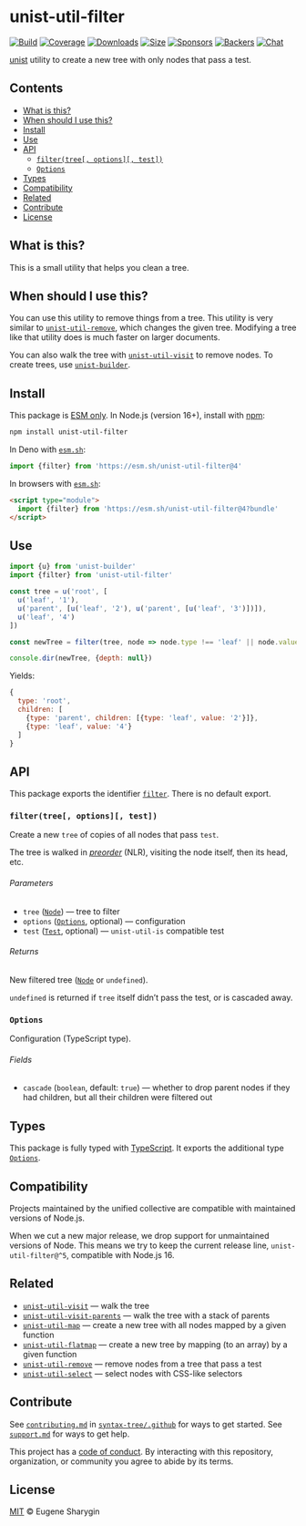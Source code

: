 # unist-util-filter

[![Build][build-badge]][build]
[![Coverage][coverage-badge]][coverage]
[![Downloads][downloads-badge]][downloads]
[![Size][size-badge]][size]
[![Sponsors][sponsors-badge]][collective]
[![Backers][backers-badge]][collective]
[![Chat][chat-badge]][chat]

[unist][] utility to create a new tree with only nodes that pass a test.

## Contents

*   [What is this?](#what-is-this)
*   [When should I use this?](#when-should-i-use-this)
*   [Install](#install)
*   [Use](#use)
*   [API](#api)
    *   [`filter(tree[, options][, test])`](#filtertree-options-test)
    *   [`Options`](#options)
*   [Types](#types)
*   [Compatibility](#compatibility)
*   [Related](#related)
*   [Contribute](#contribute)
*   [License](#license)

## What is this?

This is a small utility that helps you clean a tree.

## When should I use this?

You can use this utility to remove things from a tree.
This utility is very similar to [`unist-util-remove`][unist-util-remove], which
changes the given tree.
Modifying a tree like that utility does is much faster on larger documents.

You can also walk the tree with [`unist-util-visit`][unist-util-visit] to remove
nodes.
To create trees, use [`unist-builder`][unist-builder].

## Install

This package is [ESM only][esm].
In Node.js (version 16+), install with [npm][]:

```sh
npm install unist-util-filter
```

In Deno with [`esm.sh`][esmsh]:

```js
import {filter} from 'https://esm.sh/unist-util-filter@4'
```

In browsers with [`esm.sh`][esmsh]:

```html
<script type="module">
  import {filter} from 'https://esm.sh/unist-util-filter@4?bundle'
</script>
```

## Use

```js
import {u} from 'unist-builder'
import {filter} from 'unist-util-filter'

const tree = u('root', [
  u('leaf', '1'),
  u('parent', [u('leaf', '2'), u('parent', [u('leaf', '3')])]),
  u('leaf', '4')
])

const newTree = filter(tree, node => node.type !== 'leaf' || node.value % 2 === 0)

console.dir(newTree, {depth: null})
```

Yields:

```js
{
  type: 'root',
  children: [
    {type: 'parent', children: [{type: 'leaf', value: '2'}]},
    {type: 'leaf', value: '4'}
  ]
}
```

## API

This package exports the identifier [`filter`][filter].
There is no default export.

### `filter(tree[, options][, test])`

Create a new `tree` of copies of all nodes that pass `test`.

The tree is walked in *[preorder][]* (NLR), visiting the node itself, then its
head, etc.

###### Parameters

*   `tree` ([`Node`][node])
    — tree to filter
*   `options` ([`Options`][options], optional)
    — configuration
*   `test` ([`Test`][test], optional)
    — `unist-util-is` compatible test

###### Returns

New filtered tree ([`Node`][node] or `undefined`).

`undefined` is returned if `tree` itself didn’t pass the test, or is cascaded
away.

### `Options`

Configuration (TypeScript type).

###### Fields

*   `cascade` (`boolean`, default: `true`)
    — whether to drop parent nodes if they had children, but all their
    children were filtered out

## Types

This package is fully typed with [TypeScript][].
It exports the additional type [`Options`][options].

## Compatibility

Projects maintained by the unified collective are compatible with maintained
versions of Node.js.

When we cut a new major release, we drop support for unmaintained versions of
Node.
This means we try to keep the current release line, `unist-util-filter@^5`,
compatible with Node.js 16.

## Related

*   [`unist-util-visit`](https://github.com/syntax-tree/unist-util-visit)
    — walk the tree
*   [`unist-util-visit-parents`](https://github.com/syntax-tree/unist-util-visit-parents)
    — walk the tree with a stack of parents
*   [`unist-util-map`](https://github.com/syntax-tree/unist-util-map)
    — create a new tree with all nodes mapped by a given function
*   [`unist-util-flatmap`](https://gitlab.com/staltz/unist-util-flatmap)
    — create a new tree by mapping (to an array) by a given function
*   [`unist-util-remove`](https://github.com/syntax-tree/unist-util-remove)
    — remove nodes from a tree that pass a test
*   [`unist-util-select`](https://github.com/syntax-tree/unist-util-select)
    — select nodes with CSS-like selectors

## Contribute

See [`contributing.md`][contributing] in [`syntax-tree/.github`][health] for
ways to get started.
See [`support.md`][support] for ways to get help.

This project has a [code of conduct][coc].
By interacting with this repository, organization, or community you agree to
abide by its terms.

## License

[MIT][license] © Eugene Sharygin

<!-- Definitions -->

[build-badge]: https://github.com/syntax-tree/unist-util-filter/workflows/main/badge.svg

[build]: https://github.com/syntax-tree/unist-util-filter/actions

[coverage-badge]: https://img.shields.io/codecov/c/github/syntax-tree/unist-util-filter.svg

[coverage]: https://codecov.io/github/syntax-tree/unist-util-filter

[downloads-badge]: https://img.shields.io/npm/dm/unist-util-filter.svg

[downloads]: https://www.npmjs.com/package/unist-util-filter

[size-badge]: https://img.shields.io/badge/dynamic/json?label=minzipped%20size&query=$.size.compressedSize&url=https://deno.bundlejs.com/?q=unist-util-filter

[size]: https://bundlejs.com/?q=unist-util-filter

[sponsors-badge]: https://opencollective.com/unified/sponsors/badge.svg

[backers-badge]: https://opencollective.com/unified/backers/badge.svg

[collective]: https://opencollective.com/unified

[chat-badge]: https://img.shields.io/badge/chat-discussions-success.svg

[chat]: https://github.com/syntax-tree/unist/discussions

[npm]: https://docs.npmjs.com/cli/install

[esm]: https://gist.github.com/sindresorhus/a39789f98801d908bbc7ff3ecc99d99c

[esmsh]: https://esm.sh

[typescript]: https://www.typescriptlang.org

[license]: license

[health]: https://github.com/syntax-tree/.github

[contributing]: https://github.com/syntax-tree/.github/blob/HEAD/contributing.md

[support]: https://github.com/syntax-tree/.github/blob/HEAD/support.md

[coc]: https://github.com/syntax-tree/.github/blob/HEAD/code-of-conduct.md

[unist]: https://github.com/syntax-tree/unist

[node]: https://github.com/syntax-tree/unist#node

[preorder]: https://www.geeksforgeeks.org/tree-traversals-inorder-preorder-and-postorder/

[unist-util-remove]: https://github.com/syntax-tree/unist-util-remove

[unist-util-visit]: https://github.com/syntax-tree/unist-util-visit

[unist-builder]: https://github.com/syntax-tree/unist-builder

[test]: https://github.com/syntax-tree/unist-util-is#test

[filter]: #filtertree-options-test

[options]: #options
